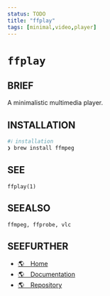 ```yaml
---
status: TODO
title: "ffplay"
tags: [minimal,video,player]
---
```


# `ffplay`

## BRIEF

A minimalistic multimedia player.

## INSTALLATION


```bash
#ℹ︎ installation
❯ brew install ffmpeg
```



## SEE

    ffplay(1)

## SEEALSO

    ffmpeg, ffprobe, vlc

## SEEFURTHER

- [🌎 Home](https://ffmpeg.org/)
- [🌎 Documentation](https://ffmpeg.org/ffplay.html)
- [🌎 Repository](https://github.com/FFmpeg/FFmpeg)
